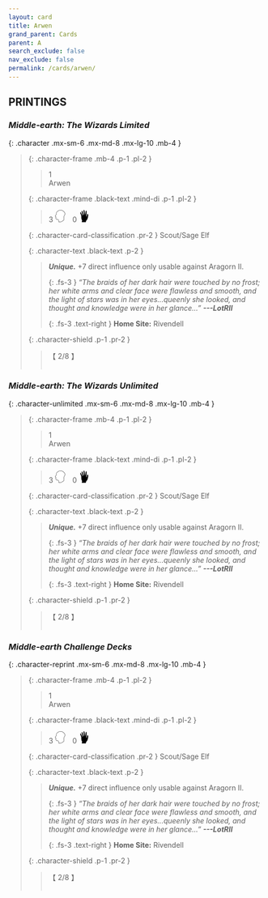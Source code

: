 ```yaml
---
layout: card
title: Arwen
grand_parent: Cards
parent: A
search_exclude: false
nav_exclude: false
permalink: /cards/arwen/
---
```


## PRINTINGS


### _Middle-earth: The Wizards Limited_

{: .character .mx-sm-6 .mx-md-8 .mx-lg-10 .mb-4 }
> {: .character-frame .mb-4 .p-1 .pl-2 }
> > <div class="card-mp">1</div>
> > <div class="character-card-name">Arwen</div>
>
> {: .character-frame .black-text .mind-di .p-1 .pl-2 }
> > 3 ![](/assets/images/mind.svg)&emsp;0 ![](/assets/images/di.svg)
>
> {: .character-card-classification .pr-2 }
> Scout/Sage Elf
>
> {: .character-text .black-text .p-2 }
> > _**Unique.**_ +7 direct influence only usable against Aragorn II. 
> > 
> > {: .fs-3 } 
> > _“The braids of her dark hair were touched by no frost; her white arms and clear face were flawless and smooth, and the light of stars was in her eyes...queenly she looked, and thought and knowledge were in her glance...”_ ***---&#65279;LotRII***  
> > 
> > {: .fs-3 .text-right } 
> > **Home Site:** Rivendell 
>
> {: .character-shield .p-1 .pr-2 }
> > <div class="card-shield">【 2/8 】</div>
> > <div class="card-corruption">&nbsp;</div>

### _Middle-earth: The Wizards Unlimited_

{: .character-unlimited .mx-sm-6 .mx-md-8 .mx-lg-10 .mb-4 }
> {: .character-frame .mb-4 .p-1 .pl-2 }
> > <div class="card-mp">1</div>
> > <div class="character-card-name">Arwen</div>
>
> {: .character-frame .black-text .mind-di .p-1 .pl-2 }
> > 3 ![](/assets/images/mind.svg)&emsp;0 ![](/assets/images/di.svg)
>
> {: .character-card-classification .pr-2 }
> Scout/Sage Elf
>
> {: .character-text .black-text .p-2 }
> > _**Unique.**_ +7 direct influence only usable against Aragorn II. 
> > 
> > {: .fs-3 } 
> > _“The braids of her dark hair were touched by no frost; her white arms and clear face were flawless and smooth, and the light of stars was in her eyes...queenly she looked, and thought and knowledge were in her glance...”_ ***---&#65279;LotRII***  
> > 
> > {: .fs-3 .text-right } 
> > **Home Site:** Rivendell 
>
> {: .character-shield .p-1 .pr-2 }
> > <div class="card-shield">【 2/8 】</div>
> > <div class="card-corruption">&nbsp;</div>

### _Middle-earth Challenge Decks_

{: .character-reprint .mx-sm-6 .mx-md-8 .mx-lg-10 .mb-4 }
> {: .character-frame .mb-4 .p-1 .pl-2 }
> > <div class="card-mp">1</div>
> > <div class="character-card-name">Arwen</div>
>
> {: .character-frame .black-text .mind-di .p-1 .pl-2 }
> > 3 ![](/assets/images/mind.svg)&emsp;0 ![](/assets/images/di.svg)
>
> {: .character-card-classification .pr-2 }
> Scout/Sage Elf
>
> {: .character-text .black-text .p-2 }
> > _**Unique.**_ +7 direct influence only usable against Aragorn II. 
> > 
> > {: .fs-3 } 
> > _“The braids of her dark hair were touched by no frost; her white arms and clear face were flawless and smooth, and the light of stars was in her eyes...queenly she looked, and thought and knowledge were in her glance...”_ ***---&#65279;LotRII***  
> > 
> > {: .fs-3 .text-right } 
> > **Home Site:** Rivendell 
>
> {: .character-shield .p-1 .pr-2 }
> > <div class="card-shield">【 2/8 】</div>
> > <div class="card-corruption">&nbsp;</div>
